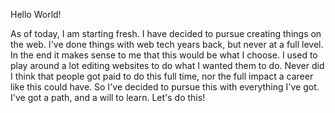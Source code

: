Hello World!

As of today, I am starting fresh. I have decided to pursue creating things on the web. I've done things with web tech years back, but never at a full level. In the end it makes sense to me that this would be what I choose. I used to play around a lot editing websites to do what I wanted them to do. Never did I think that people got paid to do this full time, nor the full impact a career like this could have. So I've decided to pursue this with everything I've got. I've got a path, and a will to learn. Let's do this!
